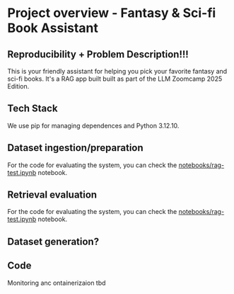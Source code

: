 # Project overview - Fantasy & Sci-fi Book Assistant

## Reproducibility + Problem Description!!!

This is your friendly assistant for helping you pick your favorite fantasy and sci-fi books. It's a RAG app built built as part of the LLM Zoomcamp 2025 Edition.

## Tech Stack

We use pip for managing dependences and Python 3.12.10.

## Dataset ingestion/preparation

For the code for evaluating the system, you can check the [notebooks/rag-test.ipynb](notebooks/rag-test.ipynb) notebook. 






## Retrieval evaluation

For the code for evaluating the system, you can check the [notebooks/rag-test.ipynb](notebooks/rag-test.ipynb) notebook. 

## Dataset generation?


## Code


Monitoring anc ontainerizaion tbd